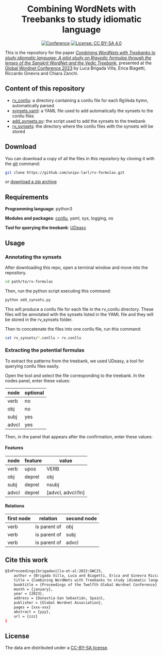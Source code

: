 <div align="center">
 
# Combining WordNets with Treebanks to study idiomatic language

[![Conference](https://img.shields.io/badge/conference-GWC--2023-blue.svg)](https://www.hitz.eus/gwc2023/)
[![License: CC BY-SA 4.0](https://img.shields.io/badge/License-CC%20BY--SA%204.0-lightgrey.svg)](https://creativecommons.org/licenses/by-sa/4.0/)

</div>

This is the repository for the paper [_Combining WordNets with Treebanks to study idiomatic language: A pilot study on Rigvedic formulas through the lenses of the Sanskrit WordNet and the Vedic Treebank_](), presented at the [Global Wordnet Conference 2023](https://www.hitz.eus/gwc2023/) by Luca Brigada Villa, Erica Biagetti, Riccardo Ginevra and Chiara Zanchi.

## Content of this repository

- [rv_conllu](rv_conllu): a directory containing a conllu file for each RgVeda hymn, automatically parsed
- [synsets.yaml](synsets.yaml): a YAML file used to add automatically the synsets to the conllu files
- [add_synsets.py](add_synsets.py): the script used to add the synsets to the treebank
- [rv_synsets](rv_synsets): the directory where the conllu files with the synsets will be stored

## Download

You can download a copy of all the files in this repository by cloning it with the [git](https://git-scm.com/) command:

```sh
git clone https://github.com/unipv-larl/rv-formulas.git
```

or [download a zip archive](https://github.com/unipv-larl/rv-formulas/archive/master.zip)

## Requirements

**Programming language**: python3

**Modules and packages**: [conllu](https://pypi.org/project/conllu/), yaml, sys, logging, os

**Tool for querying the treebank**: [UDeasy](https://unipv-larl.github.io/udeasy/)

## Usage

### Annotating the synsets

After downloading this repo, open a terminal window and move into the repository.

```sh
cd path/to/rv-formulas
```

Then, run the python script executing this command:

```sh
python add_synsets.py
```

This will produce a conllu file for each file in the rv_conllu directory. These files will be annotated with the synsets listed in the YAML file and they will be stored in the rv_synsets folder.

Then to concatenate the files into one conllu file, run this command:

```sh
cat rv_synsets/*.conllu > rv.conllu
```

### Extracting the potential formulas

To extract the patterns from the treebank, we used UDeasy, a tool for querying conllu files easily.

Open the tool and select the file corresponding to the treebank. In the nodes panel, enter these values:

| node | optional |
| ---- | -------- |
| verb | no |
| obj | no |
| subj | yes |
| advcl | yes |

Then, in the panel that appears after the confirmation, enter these values:

#### Features

| node | feature | value |
| ---- | ------- | ----- |
| verb | upos | VERB |
| obj | deprel | obj |
| subj | deprel | nsubj |
| advcl | deprel | [advcl, advcl:fin] |

#### Relations

| first node | relation | second node |
| ---- | ------- | ----- |
| verb | is parent of | obj |
| verb | is parent of | subj |
| verb | is parent of | advcl |

## Cite this work

```sh
@InProceedings{brigadavilla-et-al:2023:GWC23,
    author = {Brigada Villa, Luca and Biagetti, Erica and Ginevra Riccardo and Zanchi, Chiara},
    title = {Combining WordNets with Treebanks to study idiomatic language: A pilot study on Rigvedic formulas through the lenses of the Sanskrit WordNet and the Vedic Treebank},
    booktitle = {Proceedings of the Twelfth Global Wordnet Conference},
    month = {january},
    year = {2023},
    address = {Donostia-San Sebastián, Spain},
    publisher = {Global Wordnet Association},
    pages = {xxx-xxx}
    abstract = {yyy},
    url = {zzz}
}
```

## License

The data are distributed under a [CC-BY-SA license](https://creativecommons.org/licenses/by-sa/4.0/).
